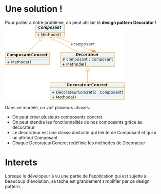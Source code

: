 # Une solution !

Pour pallier à notre problème, on peut utiliser le **design pattern Decorator !** 
![Decorator](decorateur-uml.png)

Dans ce modèle, on voit plusieurs choses : 
- On peut créer plusieurs composants concret
- On peut étendre les fonctionnalités de nos composants grâce au décorateur
- Le decorateur est une classe abstraite qui hérite de Composant et qui a un attribut Composant
- Chaque DecorateurConcret redéfinie les méthodes de Décorateur

# Interets
Lorsque le dévelopeur à vu une partie de l'application qui est sujette à beaucoup d'évolution, sa tache est grandement simplifier par ce design pattern.
